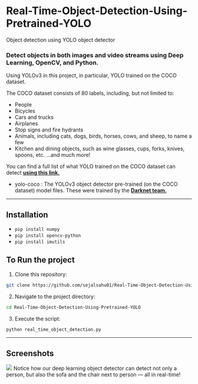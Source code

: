 # Real-Time-Object-Detection-Using-Pretrained-YOLO
Object detection using YOLO object detector

### Detect objects in both images and video streams using Deep Learning, OpenCV, and Python.

Using YOLOv3 in this project, in particular, YOLO trained on the COCO dataset.

The COCO dataset consists of 80 labels, including, but not limited to:

- People
- Bicycles
- Cars and trucks
- Airplanes
- Stop signs and fire hydrants
- Animals, including cats, dogs, birds, horses, cows, and sheep, to name a few
- Kitchen and dining objects, such as wine glasses, cups, forks, knives, spoons, etc.
…and much more!

You can find a full list of what YOLO trained on the COCO dataset can detect <a href="https://github.com/sejalsahu01/Real-Time-Object-Detection-Using-Pretrained-YOLO/blob/main/coco.names" target="_blank"><b>using this link.</b></a>

- yolo-coco : The YOLOv3 object detector pre-trained (on the COCO dataset) model files. These were trained by the <a href="https://pjreddie.com/darknet/yolo/" target="_blank"> <b>Darknet team.</b> </a>

---
## Installation

- `pip install numpy`
- `pip install opencv-python`
- `pip install imutils`

## To Run the project
1. Clone this repository:
```bash
git clone https://github.com/sejalsahu01/Real-Time-Object-Detection-Using-Pretrained-YOLO.git
```

2. Navigate to the project directory:
```bash
cd Real-Time-Object-Detection-Using-Pretrained-YOLO
```

3. Execute the script:
```bash
python real_time_object_detection.py
```
---
## Screenshots
<img src="https://github.com/yash42828/YOLO-object-detection-with-OpenCV/blob/master/real-time-object-detection/real_time.gif">
Notice how our deep learning object detector can detect not only a person, but also the sofa and the chair next to person — all in real-time!

